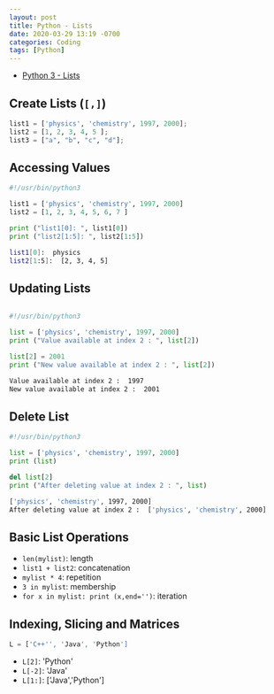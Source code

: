 ```yaml
---
layout: post
title: Python - Lists
date: 2020-03-29 13:19 -0700
categories: Coding
tags: [Python]
---
```


- [Python 3 - Lists](https://www.tutorialspoint.com/python3/python_lists.htm)

## Create Lists (`[,]`)

```python
list1 = ['physics', 'chemistry', 1997, 2000];
list2 = [1, 2, 3, 4, 5 ];
list3 = ["a", "b", "c", "d"];
```

## Accessing Values

```python
#!/usr/bin/python3

list1 = ['physics', 'chemistry', 1997, 2000]
list2 = [1, 2, 3, 4, 5, 6, 7 ]

print ("list1[0]: ", list1[0])
print ("list2[1:5]: ", list2[1:5])
```

```bash
list1[0]:  physics
list2[1:5]:  [2, 3, 4, 5]
```

## Updating Lists
```python

#!/usr/bin/python3

list = ['physics', 'chemistry', 1997, 2000]
print ("Value available at index 2 : ", list[2])

list[2] = 2001
print ("New value available at index 2 : ", list[2])
```

```bash
Value available at index 2 :  1997
New value available at index 2 :  2001
```

## Delete List

```python
#!/usr/bin/python3

list = ['physics', 'chemistry', 1997, 2000]
print (list)

del list[2]
print ("After deleting value at index 2 : ", list)
```

```bash
['physics', 'chemistry', 1997, 2000]
After deleting value at index 2 :  ['physics', 'chemistry', 2000]
```

## Basic List Operations

* `len(mylist)`: length
* `list1 + list2`: concatenation
* `mylist * 4`: repetition
* `3 in mylist`: membership
* `for x in mylist: print (x,end='')`: iteration


## Indexing, Slicing and Matrices
```python
L = ['C++'', 'Java', 'Python']
```

* `L[2]`: 'Python'
* `L[-2]`: 'Java'
* `L[1:]`: ['Java','Python']
